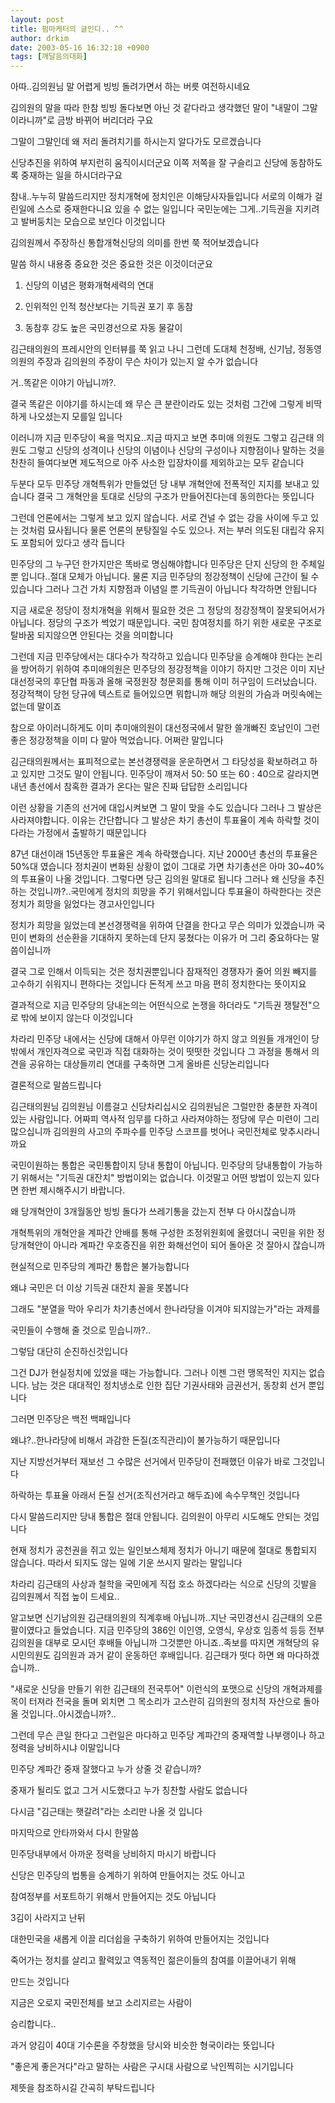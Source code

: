 ```yaml
---
layout: post
title: 펌마케터의 글인디.. ^^
author: drkim
date: 2003-05-16 16:32:18 +0900
tags: [깨달음의대화]
---
```


  

  
아따..김의원님 말 어렵게 빙빙 돌려가면서 하는 버릇 여전하시네요
  

  
김의원의 말을 따라 한참 빙빙 돌다보면 아닌 것 같다라고 생각했던 말이 "내말이 그말이라니까"로 금방 바뀌어 버리더라 구요
  

  
그말이 그말인데 왜 저리 돌려치기를 하시는지 알다가도 모르겠습니다
  

  
신당추진을 위하여 부지런히 움직이시더군요 이쪽 저쪽을 잘 구슬리고 신당에 동참하도록 중재하는 일을 하시더라구요
  

  
참내..누누히 말씀드리지만 정치개혁에 정치인은 이해당사자들입니다 서로의 이해가 걸린일에 스스로 중재한다니요 있을 수 없는 일입니다 국민눈에는 그게..기득권을 지키려고 발버둥치는 모습으로 보인다 이것입니다
  

  
김의원께서 주장하신 통합개혁신당의 의미를 한번 쭉 적어보겠습니다
  

  
말씀 하시 내용중 중요한 것은 중요한 것은 이것이더군요
  

  
1) 신당의 이념은 평화개혁세력의 연대
  
2) 인위적인 인적 청산보다는 기득권 포기 후 동참
  
3) 동참후 강도 높은 국민경선으로 자동 물갈이
  

  
김근태의원의 프레시안의 인터뷰를 쭉 읽고 나니 그런데 도대체 천정배, 신기남, 정동영 의원의 주장과 김의원의 주장이 무슨 차이가 있는지 알 수가 없습니다
  

  
거..똑같은 이야기 아닙니까?.
  

  
결국 똑같은 이야기를 하시는데 왜 무슨 큰 분란이라도 있는 것처럼 그간에 그렇게 비딱하게 나오셨는지 모를일 입니다
  

  
이러니까 지금 민주당이 욕을 먹지요..지금 따지고 보면 추미애 의원도 그렇고 김근태 의원도 그렇고 신당의 성격이나 신당의 이념이나 신당의 구성이나 지향점이나 말하는 것을 찬찬히 들여다보면 제도적으로 아주 사소한 입장차이를 제외하고는 모두 같습니다
  

  
두분다 모두 민주당 개혁특위가 만들었던 당 내부 개혁안에 전폭적인 지지를 보내고 있습니다 결국 그 개혁안을 토대로 신당의 구조가 만들어진다는데 동의한다는 뜻입니다
  

  
그런데 언론에서는 그렇게 보고 있지 않습니다. 서로 건널 수 없는 강을 사이에 두고 있는 것처럼 묘사됩니다 물론 언론의 분탕질일 수도 있으나. 저는 부러 의도된 대립각 유지도 포함되어 있다고 생각 듭니다
  

  
민주당의 그 누구던 한가지만은 똑바로 명심해야합니다 민주당은 단지 신당의 한 주체일뿐 입니다..절대 모체가 아닙니다. 물론 지금 민주당의 정강정책이 신당에 근간이 될 수 있습니다 그러나 그건 가치 지향점과 이념일 뿐 기득권이 아닙니다 착각하면 안됩니다
  

  
지금 새로운 정당이 정치개혁을 위해서 필요한 것은 그 정당의 정강정책이 잘못되어서가 아닙니다. 정당의 구조가 썩었기 때문입니다. 국민 참여정치를 하기 위한 새로운 구조로 탈바꿈 되지않으면 안된다는 것을 의미합니다
  

  
그런데 지금 민주당에서는 대다수가 착각하고 있습니다 민주당을 승계해야 한다는 논리을 방어하기 위하여 추미애의원은 민주당의 정강정책을 이야기 하지만 그것은 이미 지난 대선정국의 후단협 파동과 올해 국정원장 청문회를 통해 이미 허구임이 드러났습니다. 정강적책이 당헌 당규에 텍스트로 들어있으면 뭐합니까 해당 의원의 가슴과 머릿속에는 없는데 말이죠
  

  
참으로 아이러니하게도 이미 추미애의원이 대선정국에서 말한 쓸개빠진 호남인이 그런 좋은 정강정책을 이미 다 말아 먹었습니다. 어쩌란 말입니다
  

  
김근태의원께서는 표피적으로는 본선경쟁력을 운운하면서 그 타당성을 확보하려고 하고 있지만 그것도 말이 안됩니다. 민주당이 깨져서 50: 50 또는 60 : 40으로 갈라지면 내년 총선에서 참혹한 결과가 온다는 말은 진짜 답답한 소리입니다
  

  
이런 상황을 기존의 선거에 대입시켜보면 그 말이 맞을 수도 있습니다 그러나 그 발상은 사라져야합니다. 이유는 간단합니다 그 발상은 차기 총선이 투표율이 계속 하락할 것이다라는 가정에서 출발하기 때문입니다
  

  
87년 대선이래 15년동안 투표율은 계속 하락했습니다. 지난 2000년 총선의 투표율은 50%대 였습니다 정치권이 변화된 상황이 없이 그대로 가면 차기총선은 아마 30~40%의 투표율이 나올 것입니다. 그렇다면 당근 김의원 말대로 됩니다 그러나 왜 신당을 추진하는 것입니까?..국민에게 정치의 희망을 주기 위해서입니다 투표율이 하락한다는 것은 정치가 희망을 잃었다는 경고사인입니다
  

  
정치가 희망을 잃었는데 본선경쟁력을 위하여 단결을 한다고 무슨 의미가 있겠습니까 국민이 변화의 선순환을 기대하지 못하는데 단지 뭉쳤다는 이유가 머 그리 중요하다는 말씀이십니까
  

  
결국 그로 인해서 이득되는 것은 정치권뿐입니다 잠재적인 경쟁자가 줄어 의원 빼지를 고수하기 쉬워지니 편하다는 것입니다 돈적게 쓰고 마음 편히 정치한다는 뜻이지요
  

  
결과적으로 지금 민주당의 당내논의는 어떤식으로 논쟁을 하더라도 "기득권 쟁탈전"으로 밖에 보이지 않는다 이것입니다
  

  
차라리 민주당 내에서는 신당에 대해서 아무런 이야기가 하지 않고 의원들 개개인이 당밖에서 개인자격으로 국민과 직접 대화하는 것이 떳떳한 것입니다 그 과정을 통해서 의견을 공유하는 대상들끼리 연대를 구축하면 그게 올바른 신당논리입니다
  

  

  
결론적으로 말씀드립니다
  
김근태의원님 김의원님 이름걸고 신당차리십시오 김의원님은 그럴만한 충분한 자격이 있는 사람입니다. 어짜피 역사적 임무를 다하고 사라져야하는 정당에 무슨 미련이 그리 많으십니까 김의원의 사고의 주파수를 민주당 스코프를 벗어나 국민전체로 맞추시라니까요
  

  
국민이원하는 통합은 국민통합이지 당내 통합이 아닙니다. 민주당의 당내통합이 가능하기 위해서는 "기득권 대잔치" 방법이외는 없습니다. 이것말고 어떤 방법이 있는지 있다면 한번 제시해주시기 바랍니다.
  

  
왜 당개혁안이 3개월동안 빙빙 돌다가 쓰레기통을 갔는지 전부 다 아시잖습니까
  
개혁특위의 개혁안을 계파간 안배를 통해 구성한 조정위원회에 올렸더니 국민을 위한 정당개혁안이 아니라 계파간 우호증진을 위한 화해선언이 되어 돌아온 것 잘아시 잖습니까
  

  
현실적으로 민주당의 계파간 통합은 불가능합니다
  
왜냐 국민은 더 이상 기득권 대잔치 꼴을 못봅니다
  

  
그래도 "분열을 막아 우리가 차기총선에서 한나라당을 이겨야 되지않는가"라는 과제를
  
국민들이 수행해 줄 것으로 믿습니까?..
  

  
그렇담 대단히 순진하신것입니다
  

  
그건 DJ가 현실정치에 있었을 때는 가능합니다. 그러나 이젠 그런 맹목적인 지지는 없습니다. 남는 것은 대대적인 정치냉소로 인한 집단 기권사태와 금권선거, 동창회 선거 뿐입니다
  

  
그러면 민주당은 백전 백패입니다
  
왜냐?..한나라당에 비해서 과감한 돈질(조직관리)이 불가능하기 때문입니다
  
지난 지방선거부터 재보선 그 수많은 선거에서 민주당이 전패했던 이유가 바로 그것입니다
  
하락하는 투표율 아래서 돈질 선거(조직선거라고 해두죠)에 속수무책인 것입니다
  

  
다시 말씀드리지만 당내 통합은 절대 안됩니다. 김의원이 아무리 시도해도 안되는 것입니다
  
현재 정치가 공천권을 쥐고 있는 일인보스체제 정치가 아니기 때문에 절대로 통합되지 않습니다. 따라서 되지도 않는 일에 기운 쓰시지 말라는 말입니다
  

  
차라리 김근태의 사상과 철학을 국민에게 직접 호소 하겠다라는 식으로 신당의 깃발을 김의원께서 직접 높이 드세요..
  

  
알고보면 신기남의원 김근태의원의 직계후배 아닙니까..지난 국민경선시 김근태의 오른팔이였다고 들었습니다. 지금 민주당의 386인 이인영, 오영식, 우상호 임종석 등등 전부 김의원을 대부로 모시던 후배들 아닙니까 그것뿐만 아니죠..족보를 따지면 개혁당의 유시민의원도 김의원과 과거 같이 운동하던 후배입니다. 김근태가 떳다 하면 왜 마다하겠습니까..
  

  
"새로운 신당을 만들기 위한 김근태의 전국투어" 이런식의 포맷으로 신당의 개혁과제를 목이 터져라 전국을 돌며 외치면 그 목소리가 고스란히 김의원의 정치적 자산으로 돌아올 것입니다..아시겠습니까?..
  

  
그런데 무슨 큰일 한다고 그런일은 마다하고 민주당 계파간의 중재역할 나부랭이나 하고 정력을 낭비하시냐 이말입니다
  

  
민주당 계파간 중재 잘했다고 누가 상줄 것 같습니까?
  
중재가 될리도 없고 그거 시도했다고 누가 칭찬할 사람도 없습니다
  

  
다시금 "김근태는 햇갈려"라는 소리만 나올 것 입니다
  

  
마지막으로 안타까와서 다시 한말씀
  
민주당내부에서 아까운 정력을 낭비하지 마시기 바랍니다
  

  
신당은 민주당의 법통을 승계하기 위하여 만들어지는 것도 아니고
  
참여정부를 서포트하기 위해서 만들어지는 것도 아닙니다
  

  
3김이 사라지고 난뒤
  
대한민국을 새롭게 이끌 리더쉽을 구축하기 위하여 만들어지는 것입니다
  
죽어가는 정치를 살리고 활력있고 역동적인 젊은이들의 참여를 이끌어내기 위해
  
만드는 것입니다
  

  
지금은 오로지 국민전체를 보고 소리지르는 사람이
  
승리합니다..
  

  
과거 양김이 40대 기수론을 주창했을 당시와 비슷한 형국이라는 뜻입니다
  
"좋은게 좋은거다"라고 말하는 사람은 구시대 사람으로 낙인찍히는 시기입니다
  

  
제뜻을 참조하시길 간곡히 부탁드립니다